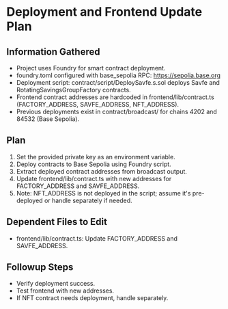 # Deployment and Frontend Update Plan

## Information Gathered
- Project uses Foundry for smart contract deployment.
- foundry.toml configured with base_sepolia RPC: https://sepolia.base.org
- Deployment script: contract/script/DeploySavfe.s.sol deploys Savfe and RotatingSavingsGroupFactory contracts.
- Frontend contract addresses are hardcoded in frontend/lib/contract.ts (FACTORY_ADDRESS, SAVFE_ADDRESS, NFT_ADDRESS).
- Previous deployments exist in contract/broadcast/ for chains 4202 and 84532 (Base Sepolia).

## Plan
1. Set the provided private key as an environment variable.
2. Deploy contracts to Base Sepolia using Foundry script.
3. Extract deployed contract addresses from broadcast output.
4. Update frontend/lib/contract.ts with new addresses for FACTORY_ADDRESS and SAVFE_ADDRESS.
5. Note: NFT_ADDRESS is not deployed in the script; assume it's pre-deployed or handle separately if needed.

## Dependent Files to Edit
- frontend/lib/contract.ts: Update FACTORY_ADDRESS and SAVFE_ADDRESS.

## Followup Steps
- Verify deployment success.
- Test frontend with new addresses.
- If NFT contract needs deployment, handle separately.
